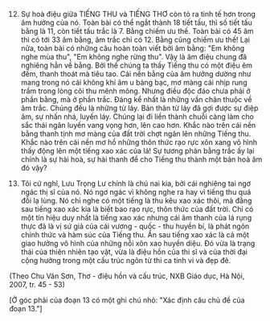 12. Sự hoà điệu giữa TIẾNG THU và TIẾNG THƠ còn tỏ ra tinh tế hơn trong âm hưởng của nó. Toàn bài có thể ngắt thành 18 tiết tấu, thì số tiết tấu bằng là 11, còn tiết tấu trắc là 7. Bằng chiếm ưu thế. Toàn bài có 45 âm thì có tới 33 âm bằng, âm trắc chỉ có 12. Bằng cũng chiếm ưu thế! Lại nữa, toàn bài có những câu hoàn toàn viết bởi âm bằng: "Em không nghe mùa thu", "Em không nghe rừng thu". Vậy là âm điệu chung đã nghiêng hẳn về bằng. Bởi thế chúng ta thấy Tiếng thu có một điệu êm đềm, thanh thoát mà tiêu tao. Cái nền bằng của âm hưởng dường như mang trong nó cái không khí âm u bàng bạc, mơ màng cái nhịp rung trầm trong lòng cõi thu mênh mông. Nhưng điều độc đáo chưa phải ở phần bằng, mà ở phần trắc. Đáng kể nhất là những vần chân thuộc về âm trắc. Chúng đều là những từ láy. Bản thân từ láy đã gợi được sự điệp âm, sự nhấn nhá, luyến láy. Chúng lại đi liền thành chuỗi càng làm cho sắc thái ngân luyến vang vọng hơn, lên cao hơn. Khắc nào trên cái nền bằng thanh tịnh mơ màng của đất trời chợt ngân lên những Tiếng thu. Khắc nào trên cái nền mơ hồ những thôn thức rạo rực xôn xang vô hình thấy động lên một tiếng xao xác của lá! Sự tương phản bằng trắc ấy lại chính là sự hài hoà, sự hài thanh để cho Tiếng thu thành một bản hoà âm đó vậy?

13. Tôi cứ nghĩ, Lưu Trọng Lư chính là chú nai kia, bởi cái nghiêng tai ngơ ngác thị sĩ của nó. Nó ngơ ngác vì không nghe ra hay vì tiếng thu quá đỗi lạ lùng. Nó chỉ nghe có một tiếng là thu kêu xao xác thôi, mà đằng sau tiếng xao xác kia là biết bao rạo rực, thôn thức của đất trời. Chỉ có một tín hiệu duy nhất là tiếng xao xác nhưng cái âm thanh của lá rụng thực đã là vị sứ giả của cái vương - quốc - thu huyền bí, là phát ngôn chính thức và hàm súc của Tiếng thu. Ẩn sau tiếng xao xác là cả một giao hưởng vô hình của những nỗi xôn xao huyền diệu. Đó vừa là trạng thái của thiên nhiên tạo vật, vừa là điệu hồn của thi sĩ và của thời đại cộng hưởng trong một cấu trúc ngôn từ thi ca tinh vi và đẹp đẽ.

(Theo Chu Văn Sơn, Thơ - điệu hồn và cấu trúc, NXB Giáo dục, Hà Nội, 2007, tr. 45 - 53)

[Ở góc phải của đoạn 13 có một ghi chú nhỏ: "Xác định câu chủ đề của đoạn 13."]